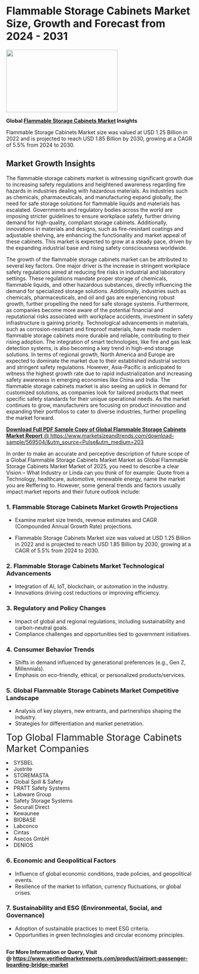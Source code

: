 <H1>Flammable Storage Cabinets Market Size, Growth and Forecast from 2024 - 2031</H1><img class="aligncenter size-medium wp-image-584254" src="https://thirdeyenews.in/wp-content/uploads/2024/09/Global-Market-Research-300x168.jpeg" alt="" width="300" height="168" /><p><strong>Global&nbsp;<a href="https://www.marketsizeandtrends.com/download-sample/569504/&amp;utm_source=Pulse&amp;utm_medium=203">Flammable Storage Cabinets Market</a> Insights</strong></p><p>Flammable Storage Cabinets Market size was valued at USD 1.25 Billion in 2022 and is projected to reach USD 1.85 Billion by 2030, growing at a CAGR of 5.5% from 2024 to 2030.</p><p><h2>Market Growth Insights</h2> <p>The flammable storage cabinets market is witnessing significant growth due to increasing safety regulations and heightened awareness regarding fire hazards in industries dealing with hazardous materials. As industries such as chemicals, pharmaceuticals, and manufacturing expand globally, the need for safe storage solutions for flammable liquids and materials has escalated. Governments and regulatory bodies across the world are imposing stricter guidelines to ensure workplace safety, further driving demand for high-quality, compliant storage cabinets. Additionally, innovations in materials and designs, such as fire-resistant coatings and adjustable shelving, are enhancing the functionality and market appeal of these cabinets. This market is expected to grow at a steady pace, driven by the expanding industrial base and rising safety consciousness worldwide.</p> <p><a href="#"></a></p> <p>The growth of the flammable storage cabinets market can be attributed to several key factors. One major driver is the increase in stringent workplace safety regulations aimed at reducing fire risks in industrial and laboratory settings. These regulations mandate proper storage of chemicals, flammable liquids, and other hazardous substances, directly influencing the demand for specialized storage solutions. Additionally, industries such as chemicals, pharmaceuticals, and oil and gas are experiencing robust growth, further propelling the need for safe storage systems. Furthermore, as companies become more aware of the potential financial and reputational risks associated with workplace accidents, investment in safety infrastructure is gaining priority. Technological advancements in materials, such as corrosion-resistant and fireproof materials, have made modern flammable storage cabinets more durable and reliable, contributing to their rising adoption. The integration of smart technologies, like fire and gas leak detection systems, is also becoming a key trend in high-end storage solutions. In terms of regional growth, North America and Europe are expected to dominate the market due to their established industrial sectors and stringent safety regulations. However, Asia-Pacific is anticipated to witness the highest growth rate due to rapid industrialization and increasing safety awareness in emerging economies like China and India. The flammable storage cabinets market is also seeing an uptick in demand for customized solutions, as companies look for tailored products that meet specific safety standards for their unique operational needs. As the market continues to grow, manufacturers are focusing on product innovation and expanding their portfolios to cater to diverse industries, further propelling the market forward.</p> <p><a href="#"></p><p><span class=""><strong>Download Full PDF Sample Copy of Global Flammable Storage Cabinets Market Report</strong> @ <a href="https://www.marketsizeandtrends.com/download-sample/569504/&amp;utm_source=Pulse&amp;utm_medium=203" target="_blank">https://www.marketsizeandtrends.com/download-sample/569504/&amp;utm_source=Pulse&amp;utm_medium=203</a></span></p><p>In order to make an accurate and perceptive description of future scope of a Global&nbsp;Flammable Storage Cabinets Market Market as Global&nbsp;Flammable Storage Cabinets Market Market of 2025, you need to describe a clear Vision &ndash; What Industry or Linda can you think of for example: Quote from a Technology, healthcare, automotive, renewable energy, name the market you are Reffering to. However, some general trends and factors usually impact market reports and their future outlook include:</p><h3>1.&nbsp;<strong>Flammable Storage Cabinets Market Growth Projections</strong></h3><ul><li>Examine market size trends, revenue estimates and CAGR (Compounded Annual Growth Rate) projections.</li><li><p>Flammable Storage Cabinets Market size was valued at USD 1.25 Billion in 2022 and is projected to reach USD 1.85 Billion by 2030, growing at a CAGR of 5.5% from 2024 to 2030.</p></li></ul><h3>2.&nbsp;<strong>Flammable Storage Cabinets Market Technological Advancements</strong></h3><ul><li>Integration of AI, IoT, blockchain, or automation in the industry.</li><li>Innovations driving cost reductions or improving efficiency.</li></ul><h3>3.&nbsp;<strong>Regulatory and Policy Changes</strong></h3><ul><li>Impact of global and regional regulations, including sustainability and carbon-neutral goals.</li><li>Compliance challenges and opportunities tied to government initiatives.</li></ul><h3>4.&nbsp;<strong>Consumer Behavior Trends</strong></h3><ul><li>Shifts in demand influenced by generational preferences (e.g., Gen Z, Millennials).</li><li>Emphasis on eco-friendly, ethical, or personalized products/services.</li></ul><h3>5.&nbsp;<strong>Global Flammable Storage Cabinets Market Competitive Landscape</strong></h3><ul><li>Analysis of key players, new entrants, and partnerships shaping the industry.</li><li>Strategies for differentiation and market penetration.</li></ul><p data-pm-slice="1 1 []"><span style="color: inherit; font-family: inherit; font-size: 25px;">Top Global Flammable Storage Cabinets Market Companies</span></p><div class="" data-test-id=""><p><li>SYSBEL</li><li> Justrite</li><li> STOREMASTA</li><li> Global Spill & Safety</li><li> PRATT Safety Systems</li><li> Labware Group</li><li> Safety Storage Systems</li><li> Securall Direct</li><li> Kewaunee</li><li> BIOBASE</li><li> Labconco</li><li> Cintas</li><li> Asecos GmbH</li><li> DENIOS</li></p></div><h3>6.&nbsp;<strong>Economic and Geopolitical Factors</strong></h3><ul><li>Influence of global economic conditions, trade policies, and geopolitical events.</li><li>Resilience of the market to inflation, currency fluctuations, or global crises.</li></ul><h3>7.&nbsp;<strong>Sustainability and ESG (Environmental, Social, and Governance)</strong></h3><ul><li>Adoption of sustainable practices to meet ESG criteria.</li><li>Opportunities in green technologies and circular economy principles.</li></ul><h2><strong style="font-size: 14px;">For More Information or Query, Visit @&nbsp;</strong><a style="background-color: #ffffff; font-size: 14px;" href="https://www.marketsizeandtrends.com/report/flammable-storage-cabinets-market/" target="_blank">https://www.verifiedmarketreports.com/product/airport-passenger-boarding-bridge-market</a></h2>
